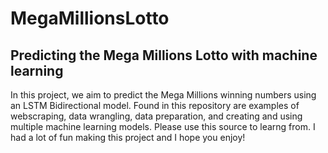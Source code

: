 # MegaMillionsLotto
## Predicting the Mega Millions Lotto with machine learning

In this project, we aim to predict the Mega Millions winning numbers using an LSTM Bidirectional model. Found in this repository are examples of webscraping, data wrangling, data preparation, and creating and using multiple machine learning models. Please use this source to learng from. I had a lot of fun making this project and I hope you enjoy!

